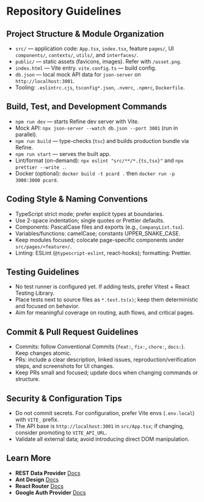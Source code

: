 # Repository Guidelines

## Project Structure & Module Organization

- `src/` — application code: `App.tsx`, `index.tsx`, feature `pages/`, UI `components/`, `contexts/`, `utils/`, and `interfaces/`.
- `public/` — static assets (favicons, images). Refer with `/asset.png`.
- `index.html` — Vite entry. `vite.config.ts` — build config.
- `db.json` — local mock API data for `json-server` on `http://localhost:3001`.
- Tooling: `.eslintrc.cjs`, `tsconfig*.json`, `.nvmrc`, `.npmrc`, `Dockerfile`.

## Build, Test, and Development Commands

- `npm run dev` — starts Refine dev server with Vite.
- Mock API: `npx json-server --watch db.json --port 3001` (run in parallel).
- `npm run build` — type-checks (`tsc`) and builds production bundle via Refine.
- `npm run start` — serves the built app.
- Lint/format (on-demand): `npx eslint "src/**/*.{ts,tsx}"` and `npx prettier --write .`.
- Docker (optional): `docker build -t pcard .` then `docker run -p 3000:3000 pcard`.

## Coding Style & Naming Conventions

- TypeScript strict mode; prefer explicit types at boundaries.
- Use 2-space indentation; single quotes or Prettier defaults.
- Components: PascalCase files and exports (e.g., `CompanyList.tsx`).
- Variables/functions: camelCase; constants UPPER_SNAKE_CASE.
- Keep modules focused; colocate page-specific components under `src/pages/<feature>/`.
- Linting: ESLint (`@typescript-eslint`, react-hooks); formatting: Prettier.

## Testing Guidelines

- No test runner is configured yet. If adding tests, prefer Vitest + React Testing Library.
- Place tests next to source files as `*.test.ts(x)`; keep them deterministic and focused on behavior.
- Aim for meaningful coverage on routing, auth flows, and critical pages.

## Commit & Pull Request Guidelines

- Commits: follow Conventional Commits (`feat:`, `fix:`, `chore:`, `docs:`). Keep changes atomic.
- PRs: include a clear description, linked issues, reproduction/verification steps, and screenshots for UI changes.
- Keep PRs small and focused; update docs when changing commands or structure.

## Security & Configuration Tips

- Do not commit secrets. For configuration, prefer Vite envs (`.env.local`) with `VITE_` prefix.
- The API base is `http://localhost:3001` in `src/App.tsx`; if changing, consider promoting to `VITE_API_URL`.
- Validate all external data; avoid introducing direct DOM manipulation.

## Learn More

- **REST Data Provider** [Docs](https://refine.dev/docs/core/providers/data-provider/#overview)
- **Ant Design** [Docs](https://refine.dev/docs/ui-frameworks/antd/tutorial/)
- **React Router** [Docs](https://refine.dev/docs/core/providers/router-provider/)
- **Google Auth Provider** [Docs](https://refine.dev/docs/core/providers/auth-provider/)
